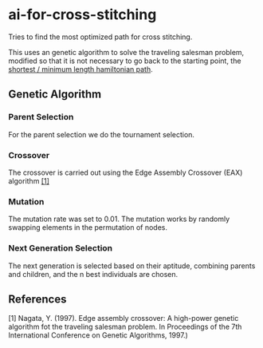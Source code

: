 # ai-for-cross-stitching

Tries to find the most optimized path for cross stitching.

This uses an genetic algorithm to solve the traveling salesman problem, modified so that it is not necessary to go back to the starting point, the [shortest / minimum length hamiltonian path](https://stackoverflow.com/a/7158721).

## Genetic Algorithm

### Parent Selection

For the parent selection we do the tournament selection.

### Crossover

The crossover is carried out using the Edge Assembly Crossover (EAX) algorithm [[1]](#1)

### Mutation

The mutation rate was set to 0.01. The mutation works by randomly swapping elements in the permutation of nodes.

### Next Generation Selection

The next generation is selected based on their aptitude, combining parents and children, and the n best individuals are chosen.

## References
<a id="1">[1]</a> 
Nagata, Y. (1997). Edge assembly crossover: A high-power genetic algorithm fot the traveling salesman problem. In Proceedings of the 7th International Conference on Genetic Algorithms, 1997.)
